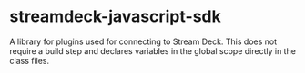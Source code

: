 # streamdeck-javascript-sdk

A library for plugins used for connecting to Stream Deck. This does not require a build step and declares variables in the global scope directly in the class files.
